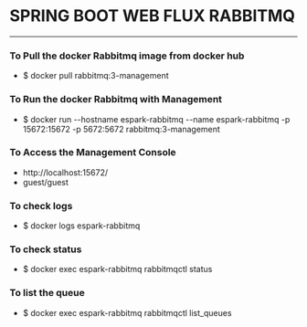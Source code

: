 # SPRING BOOT WEB FLUX RABBITMQ 

---





### To Pull the docker Rabbitmq image from docker hub
* $ docker pull rabbitmq:3-management

### To Run the docker Rabbitmq with Management
* $ docker run  --hostname espark-rabbitmq --name espark-rabbitmq -p 15672:15672 -p 5672:5672  rabbitmq:3-management

### To Access the Management Console 
* http://localhost:15672/
* guest/guest

### To check logs
* $ docker logs espark-rabbitmq

### To check status
* $ docker exec espark-rabbitmq rabbitmqctl status

### To list the queue 
* $ docker exec espark-rabbitmq rabbitmqctl list_queues

